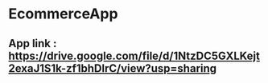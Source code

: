 # EcommerceApp

## App link : https://drive.google.com/file/d/1NtzDC5GXLKejt2exaJ1S1k-zf1bhDlrC/view?usp=sharing
